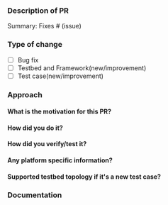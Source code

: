 <!--
Please make sure you've read and understood our contributing guidelines;
https://github.com/Azure/SONiC/blob/gh-pages/CONTRIBUTING.md

Please provide following information to help code review process a bit easier:
-->
### Description of PR
<!--
- Please include a summary of the change and which issue is fixed.
- Please also include relevant motivation and context. Where should reviewer start? background contaxt?
- List any dependencies that are required for this change.
-->

Summary:
Fixes # (issue)

### Type of change

<!--
- Fill x for your type of change.
- e.g.
- [x] Bug fix
-->

- [ ] Bug fix
- [ ] Testbed and Framework(new/improvement)
- [ ] Test case(new/improvement)

### Approach
#### What is the motivation for this PR?

#### How did you do it?

#### How did you verify/test it?

#### Any platform specific information?

#### Supported testbed topology if it's a new test case?

### Documentation 
<!--
(If it's a new feature, new test case)
Did you update documentation/Wiki relevant to your implementation?
Link to the wiki page?
-->
